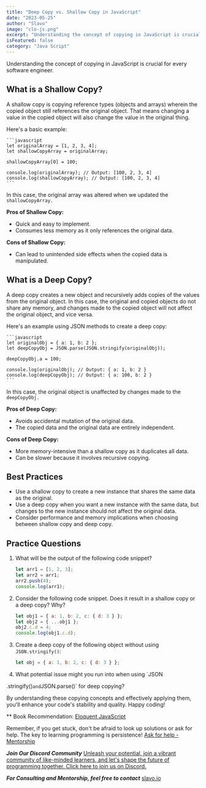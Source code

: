 ```yaml
---
title: "Deep Copy vs. Shallow Copy in JavaScript"
date: "2023-05-25"
author: "Slavo"
image: "clo-js.png"
excerpt: "Understanding the concept of copying in JavaScript is crucial for every software engineer..."
isFeatured: false
category: "Java Script"
---
```


Understanding the concept of copying in JavaScript is crucial for every software engineer.

## What is a Shallow Copy?

A shallow copy is copying reference types (objects and arrays) wherein the copied object still references the original object. That means changing a value in the copied object will also change the value in the original thing.

Here's a basic example:

    ```javascript
    let originalArray = [1, 2, 3, 4];
    let shallowCopyArray = originalArray;

    shallowCopyArray[0] = 100;

    console.log(originalArray); // Output: [100, 2, 3, 4]
    console.log(shallowCopyArray); // Output: [100, 2, 3, 4]
    ```

In this case, the original array was altered when we updated the `shallowCopyArray.`

**Pros of Shallow Copy:**

- Quick and easy to implement.
- Consumes less memory as it only references the original data.

**Cons of Shallow Copy:**

- Can lead to unintended side effects when the copied data is manipulated.

## What is a Deep Copy?

A deep copy creates a new object and recursively adds copies of the values from the original object. In this case, the original and copied objects do not share any memory, and changes made to the copied object will not affect the original object, and vice versa.

Here's an example using JSON methods to create a deep copy:

    ```javascript
    let originalObj = { a: 1, b: 2 };
    let deepCopyObj = JSON.parse(JSON.stringify(originalObj));

    deepCopyObj.a = 100;

    console.log(originalObj); // Output: { a: 1, b: 2 }
    console.log(deepCopyObj); // Output: { a: 100, b: 2 }
    ```

In this case, the original object is unaffected by changes made to the `deepCopyObj.`

**Pros of Deep Copy:**

- Avoids accidental mutation of the original data.
- The copied data and the original data are entirely independent.

**Cons of Deep Copy:**

- More memory-intensive than a shallow copy as it duplicates all data.
- Can be slower because it involves recursive copying.

## Best Practices

- Use a shallow copy to create a new instance that shares the same data as the original.
- Use a deep copy when you want a new instance with the same data, but changes to the new instance should not affect the original data.
- Consider performance and memory implications when choosing between shallow copy and deep copy.

## Practice Questions

1. What will be the output of the following code snippet?

   ```javascript
   let arr1 = [1, 2, 3];
   let arr2 = arr1;
   arr2.push(4);
   console.log(arr1);
   ```

2. Consider the following code snippet. Does it result in a shallow copy or a deep copy? Why?

   ```javascript
   let obj1 = { a: 1, b: 2, c: { d: 3 } };
   let obj2 = { ...obj1 };
   obj2.c.d = 4;
   console.log(obj1.c.d);
   ```

3. Create a deep copy of the following object without using `JSON.stringify()`:

   ```javascript
   let obj = { a: 1, b: 2, c: { d: 3 } };
   ```

4. What potential issue might you run into when using `JSON

.stringify()`and`JSON.parse()` for deep copying?

By understanding these copying concepts and effectively applying them, you'll enhance your code's stability and quality. Happy coding!

\*\* Book Recommendation: [Eloquent JavaScript](https://amzn.to/44UeeZ6)

Remember, if you get stuck, don't be afraid to look up solutions or ask for help. The key to learning programming is persistence! [Ask for help - Mentorship](/contact)

**_Join Our Discord Community_** [Unleash your potential, join a vibrant community of like-minded learners, and let's shape the future of programming together. Click here to join us on Discord.](https://discord.gg/M7keEuaw)

**_For Consulting and Mentorship, feel free to contact_** [slavo.io](/contact)
